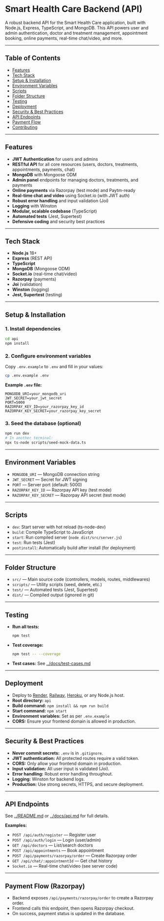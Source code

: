 # Smart Health Care Backend (API)

A robust backend API for the Smart Health Care application, built with Node.js, Express, TypeScript, and MongoDB. This API powers user and admin authentication, doctor and treatment management, appointment booking, online payments, real-time chat/video, and more.

---

## Table of Contents
- [Features](#features)
- [Tech Stack](#tech-stack)
- [Setup & Installation](#setup--installation)
- [Environment Variables](#environment-variables)
- [Scripts](#scripts)
- [Folder Structure](#folder-structure)
- [Testing](#testing)
- [Deployment](#deployment)
- [Security & Best Practices](#security--best-practices)
- [API Endpoints](#api-endpoints)
- [Payment Flow](#payment-flow)
- [Contributing](#contributing)

---

## Features
- **JWT Authentication** for users and admins
- **RESTful API** for all core resources (users, doctors, treatments, appointments, payments, chat)
- **MongoDB** with Mongoose ODM
- **Admin panel** endpoints for managing doctors, treatments, and payments
- **Online payments** via Razorpay (test mode) and Paytm-ready
- **Real-time chat and video** using Socket.io (with JWT auth)
- **Robust error handling** and input validation (Joi)
- **Logging** with Winston
- **Modular, scalable codebase** (TypeScript)
- **Automated tests** (Jest, Supertest)
- **Defensive coding** and security best practices

---

## Tech Stack
- **Node.js** 18+
- **Express** (REST API)
- **TypeScript**
- **MongoDB** (Mongoose ODM)
- **Socket.io** (real-time chat/video)
- **Razorpay** (payments)
- **Joi** (validation)
- **Winston** (logging)
- **Jest, Supertest** (testing)

---

## Setup & Installation

### 1. Install dependencies
```bash
cd api
npm install
```

### 2. Configure environment variables
Copy `.env.example` to `.env` and fill in your values:
```bash
cp .env.example .env
```

**Example `.env` file:**
```
MONGODB_URI=your_mongodb_uri
JWT_SECRET=your_jwt_secret
PORT=5000
RAZORPAY_KEY_ID=your_razorpay_key_id
RAZORPAY_KEY_SECRET=your_razorpay_key_secret
```

### 3. Seed the database (optional)
```bash
npm run dev
# In another terminal:
npx ts-node scripts/seed-mock-data.ts
```

---

## Environment Variables
- `MONGODB_URI` — MongoDB connection string
- `JWT_SECRET` — Secret for JWT signing
- `PORT` — Server port (default: 5000)
- `RAZORPAY_KEY_ID` — Razorpay API key (test mode)
- `RAZORPAY_KEY_SECRET` — Razorpay API secret (test mode)

---

## Scripts
- `dev`: Start server with hot reload (ts-node-dev)
- `build`: Compile TypeScript to JavaScript
- `start`: Run compiled server (`node dist/src/server.js`)
- `test`: Run tests (Jest)
- `postinstall`: Automatically build after install (for deployment)

---

## Folder Structure
- `src/` — Main source code (controllers, models, routes, middlewares)
- `scripts/` — Utility scripts (seed, delete, etc.)
- `test/` — Automated tests (Jest, Supertest)
- `dist/` — Compiled output (ignored in git)

---

## Testing

- **Run all tests:**
  ```bash
  npm test
  ```
- **Test coverage:**
  ```bash
  npm test -- --coverage
  ```
- **Test cases:** See [../docs/test-cases.md](../docs/test-cases.md)

---

## Deployment

- Deploy to [Render](https://render.com/), [Railway](https://railway.app/), [Heroku](https://heroku.com/), or any Node.js host.
- **Root directory:** `api`
- **Build command:** `npm install && npm run build`
- **Start command:** `npm start`
- **Environment variables:** Set as per `.env.example`
- **CORS:** Ensure your frontend domain is allowed in production.

---

## Security & Best Practices
- **Never commit secrets:** `.env` is in `.gitignore`.
- **JWT authentication:** All protected routes require a valid token.
- **CORS:** Only allow your frontend domain in production.
- **Input validation:** All user input is validated (Joi).
- **Error handling:** Robust error handling throughout.
- **Logging:** Winston for backend logs.
- **Production:** Use strong secrets, HTTPS, and secure deployment.

---

## API Endpoints

See [../README.md](../README.md#api-endpoints) or [../docs/api.md](../docs/api.md) for full details.

**Examples:**
- `POST /api/auth/register` — Register user
- `POST /api/auth/login` — Login (user/admin)
- `GET /api/doctors` — List/search doctors
- `POST /api/appointments` — Book appointment
- `POST /api/payments/razorpay/order` — Create Razorpay order
- `GET /api/chat/:appointmentId` — Get chat history
- `Socket.io` — Real-time chat/video (see server code)

---

## Payment Flow (Razorpay)
- Backend exposes `/api/payments/razorpay/order` to create a Razorpay order.
- Frontend calls this endpoint, then opens Razorpay checkout.
- On success, payment status is updated in the database.
